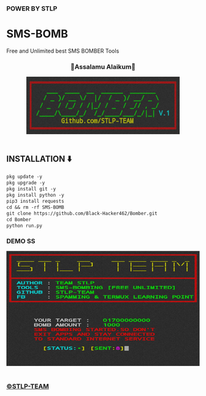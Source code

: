 <h3>POWER BY STLP </h3>

# SMS-BOMB
Free and Unlimited best SMS BOMBER Tools
<center><h3>🖤Assalamu Alaikum🖤</h3></center>
<center><img src="ss1.jpg" alt="STLP-TEAM" height="150" width="400"></img></center></br>

<h2>INSTALLATION ⬇️</h2>



```
pkg update -y
pkg upgrade -y
pkg install git -y
pkg install python -y
pip3 install requests
cd && rm -rf SMS-BOMB
git clone https://github.com/Black-Hacker462/Bomber.git
cd Bomber
python run.py
```
<h3>DEMO SS</h3>
<center><img src="ss2.jpg" alt="STLP-TEAM" height="300" width="1500"></img></center></br>

<h3><a href="https://facebook.com/groups/spamming.termux.learning.point/"> ©️STLP-TEAM</a></h3>
